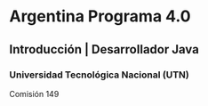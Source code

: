 
# Argentina Programa 4.0
## Introducción | Desarrollador Java
### Universidad Tecnológica Nacional (UTN)

Comisión 149
